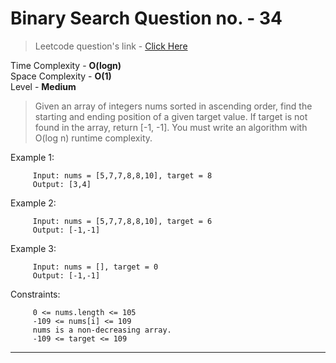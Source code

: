 # Binary Search Question no. - 34
> Leetcode question's link - [Click Here](https://leetcode.com/problems/find-first-and-last-position-of-element-in-sorted-array/) </br>

Time Complexity - **O(logn)** </br>
Space Complexity - **O(1)** </br>
Level - **Medium**

>Given an array of integers nums sorted in ascending order, find the starting and ending position of a given target value.
>If target is not found in the array, return [-1, -1].
>You must write an algorithm with O(log n) runtime complexity.


Example 1:
```
     Input: nums = [5,7,7,8,8,10], target = 8
     Output: [3,4]
```
Example 2:
```
     Input: nums = [5,7,7,8,8,10], target = 6
     Output: [-1,-1]
```
Example 3:
```
     Input: nums = [], target = 0 
     Output: [-1,-1]
 ```

Constraints:
```
     0 <= nums.length <= 105
     -109 <= nums[i] <= 109
     nums is a non-decreasing array.
     -109 <= target <= 109
```

<hr>

